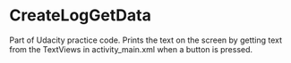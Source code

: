 # CreateLogGetData
Part of Udacity practice code. Prints the text on the screen by getting text from the TextViews in activity_main.xml when a button is pressed.
